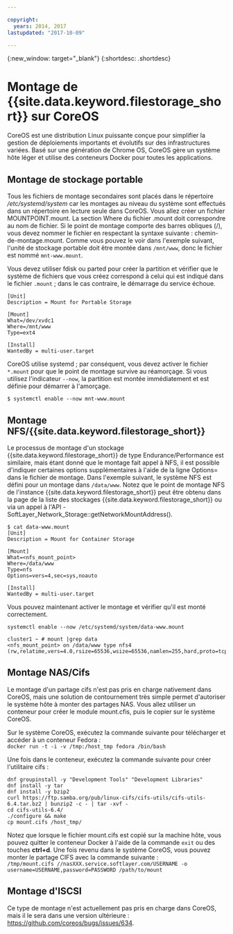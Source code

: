 ```yaml
---

copyright:
  years: 2014, 2017
lastupdated: "2017-10-09"

---
```

{:new_window: target="_blank"}
{:shortdesc: .shortdesc}

# Montage de {{site.data.keyword.filestorage_short}} sur CoreOS

CoreOS est une distribution Linux puissante conçue pour simplifier la gestion de déploiements importants et évolutifs sur des infrastructures variées. Basé sur une génération de Chrome OS, CoreOS gère un système hôte léger et utilise des conteneurs Docker pour toutes les applications.

## Montage de stockage portable

Tous les fichiers de montage secondaires sont placés dans le répertoire */etc/systemd/system* car les montages au niveau du système sont effectués dans un répertoire en lecture seule dans CoreOS. Vous allez créer un fichier MOUNTPOINT.mount. La section Where du fichier .mount doit correspondre au nom de fichier. Si le point de montage comporte des barres obliques (/), vous devez nommer le fichier en respectant la syntaxe suivante : chemin-de-montage.mount. Comme vous pouvez le voir dans l'exemple suivant, l'unité de stockage portable doit être montée dans `/mnt/www`, donc le fichier est nommé `mnt-www.mount`.

Vous devez utiliser fdisk ou parted pour créer la partition et vérifier que le système de fichiers que vous créez correspond à celui qui est indiqué dans le fichier `.mount` ; dans le cas contraire, le démarrage du service échoue.


```
[Unit]
Description = Mount for Portable Storage

[Mount]
What=/dev/xvdc1
Where=/mnt/www
Type=ext4

[Install]
WantedBy = multi-user.target
```

CoreOS utilise systemd ; par conséquent, vous devez activer le fichier  `*.mount` pour que le point de montage survive au réamorçage. Si vous utilisez l'indicateur `--now`, la partition est montée immédiatement et est définie pour démarrer à l'amorçage.

`$ systemctl enable --now mnt-www.mount`

## Montage NFS/{{site.data.keyword.filestorage_short}}

Le processus de montage d'un stockage {{site.data.keyword.filestorage_short}} de type Endurance/Performance est similaire, mais étant donné que le montage fait appel à NFS, il est possible d'indiquer certaines options supplémentaires à l'aide de la ligne Options= dans le fichier de montage. Dans l'exemple suivant, le système NFS est défini pour un montage dans `/data/www`. Notez que le point de montage NFS de l'instance {{site.data.keyword.filestorage_short}} peut être obtenu dans la page de la liste des stockages {{site.data.keyword.filestorage_short}} ou via un appel à l'API -SoftLayer_Network_Storage::getNetworkMountAddress().

```
$ cat data-www.mount
[Unit]
Description = Mount for Container Storage

[Mount]
What=<nfs_mount_point>
Where=/data/www
Type=nfs
Options=vers=4,sec=sys,noauto

[Install]
WantedBy = multi-user.target
```

Vous pouvez maintenant activer le montage et vérifier qu'il est monté correctement.

```
systemctl enable --now /etc/systemd/system/data-www.mount

cluster1 ~ # mount |grep data
<nfs_mount_point> on /data/www type nfs4 (rw,relatime,vers=4.0,rsize=65536,wsize=65536,namlen=255,hard,proto=tcp,port=0,timeo=600,retrans=2,sec=sys,clientaddr=10.81.x.x,local_lock=none,addr=10.1.x.x)
```
 
## Montage NAS/Cifs

Le montage d'un partage cifs n'est pas pris en charge nativement dans CoreOS, mais une solution de contournement très simple permet d'autoriser le système hôte à monter des partages NAS. Vous allez utiliser un conteneur pour créer le module mount.cfis, puis le copier sur le système CoreOS.
 
Sur le système CoreOS, exécutez la commande suivante pour télécharger et accéder à un conteneur Fedora :  <br/>
`docker run -t -i -v /tmp:/host_tmp fedora /bin/bash`
 
Une fois dans le conteneur, exécutez la commande suivante pour créer l'utilitaire cifs :
```
dnf groupinstall -y "Development Tools" "Development Libraries"
dnf install -y tar
dnf install -y bzip2
curl https://ftp.samba.org/pub/linux-cifs/cifs-utils/cifs-utils-6.4.tar.bz2 | bunzip2 -c - | tar -xvf -
cd cifs-utils-6.4/
./configure && make
cp mount.cifs /host_tmp/
```
 
Notez que lorsque le fichier mount.cifs est copié sur la machine hôte, vous pouvez quitter le conteneur Docker à l'aide de la commande `exit` ou des touches **ctrl+d**. Une fois revenu dans le système CoreOS, vous pouvez monter le partage CIFS avec la commande suivante : <br/>
`/tmp/mount.cifs //nasXXX.service.softlayer.com/USERNAME -o username=USERNAME,password=PASSWORD /path/to/mount`
 
## Montage d'ISCSI

Ce type de montage n'est actuellement pas pris en charge dans CoreOS, mais il le sera dans une version ultérieure : https://github.com/coreos/bugs/issues/634.
